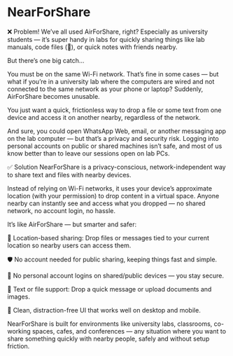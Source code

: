 # NearForShare

❌ Problem!
We’ve all used AirForShare, right? Especially as university students — it’s super handy in labs for quickly sharing things like lab manuals, code files (🙈), or quick notes with friends nearby.

But there’s one big catch…

You must be on the same Wi-Fi network. That’s fine in some cases — but what if you’re in a university lab where the computers are wired and not connected to the same network as your phone or laptop? Suddenly, AirForShare becomes unusable.

You just want a quick, frictionless way to drop a file or some text from one device and access it on another nearby, regardless of the network.

And sure, you could open WhatsApp Web, email, or another messaging app on the lab computer — but that’s a privacy and security risk. Logging into personal accounts on public or shared machines isn’t safe, and most of us know better than to leave our sessions open on lab PCs.

✅ Solution
NearForShare is a privacy-conscious, network-independent way to share text and files with nearby devices.

Instead of relying on Wi-Fi networks, it uses your device’s approximate location (with your permission) to drop content in a virtual space. Anyone nearby can instantly see and access what you dropped — no shared network, no account login, no hassle.

It’s like AirForShare — but smarter and safer:

📍 Location-based sharing: Drop files or messages tied to your current location so nearby users can access them.

🛡️ No account needed for public sharing, keeping things fast and simple.

🚫 No personal account logins on shared/public devices — you stay secure.

📂 Text or file support: Drop a quick message or upload documents and images.

🧭 Clean, distraction-free UI that works well on desktop and mobile.

NearForShare is built for environments like university labs, classrooms, co-working spaces, cafes, and conferences — any situation where you want to share something quickly with nearby people, safely and without setup friction.
